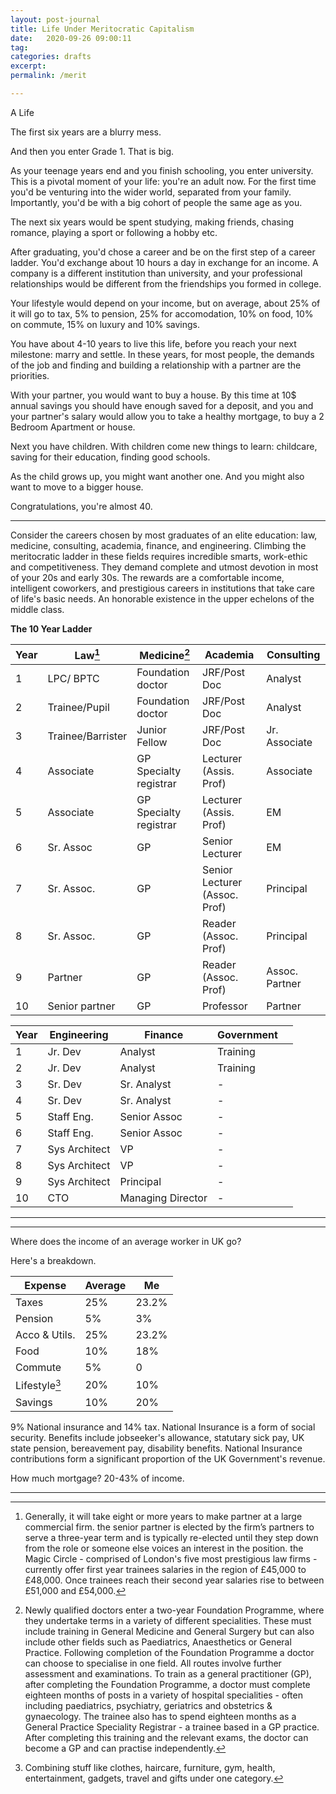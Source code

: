 ```yaml
---
layout: post-journal
title: Life Under Meritocratic Capitalism
date:   2020-09-26 09:00:11
tag: 
categories: drafts
excerpt: 
permalink: /merit

---
```


A Life

The first six years are a blurry mess. 

And then you enter Grade 1. That is big. 

As your teenage years end and you finish schooling, you enter university. This is a pivotal moment of your life: you're an adult now. For the first time you'd be venturing into the wider world, separated from your family. Importantly, you'd be with a big cohort of people the same age as you. 

The next six years would be spent studying, making friends, chasing romance, playing a sport or following a hobby etc.

After graduating, you'd chose a career and be on the first step of a career ladder. You'd exchange about 10 hours a day in exchange for an income. A company is a different institution than university, and your professional relationships would be different from the friendships you formed in college.


Your lifestyle would depend on your income, but on average, about 25% of it will go to tax, 5% to pension, 25% for accomodation, 10% on food, 10% on commute, 15% on luxury and 10% savings. 

You have about 4-10 years to live this life, before you reach your next milestone: marry and settle. In these years, for most people, the demands of the job and finding and building a relationship with a partner are the priorities. 

With your partner, you would want to buy a house. By this time at 10$ annual savings you should have enough saved for a deposit, and you and your partner's salary would allow you to take a healthy mortgage, to buy a 2 Bedroom Apartment or house.

Next you have children. With children come new things to learn: childcare, saving for their education, finding good schools.

As the child grows up, you might want another one. And you might also want to move to a bigger house. 

Congratulations, you're almost 40.




----



Consider the careers chosen by most graduates of an elite education: law, medicine, consulting, academia, finance, and engineering. Climbing the meritocratic ladder in these fields requires incredible smarts, work-ethic and competitiveness. They demand complete and utmost devotion in most of your 20s and early 30s.   The rewards are a comfortable income, intelligent coworkers, and prestigious careers in institutions that take care of life's basic needs.  An honorable existence in the upper echelons of the middle class.


**The 10 Year Ladder**

Year | Law[^Law]       | Medicine[^Medicine]    | Academia  | Consulting | 
---| ----------- | ---------------------  | --------- | ---------   |
1 | LPC/ BPTC  |   Foundation doctor | JRF/Post Doc | Analyst |    
2 | Trainee/Pupil  |   Foundation doctor |JRF/Post Doc | Analyst |  
3 | Trainee/Barrister  | Junior Fellow   | JRF/Post Doc | Jr. Associate |    
4 | Associate |  GP Specialty registrar | Lecturer (Assis. Prof) | Associate | 
5 | Associate  |   GP Specialty registrar | Lecturer (Assis. Prof) |  EM | 
6 | Sr. Assoc  |   GP  | Senior Lecturer | EM | 
7 | Sr. Assoc.  |   GP  | Senior Lecturer (Assoc. Prof) |  Principal | 
8 | Sr. Assoc.   |   GP  | Reader (Assoc. Prof) |  Principal |   
9 | Partner  |   GP | Reader (Assoc. Prof) | Assoc. Partner |
10 | Senior partner |   GP | Professor | Partner |


Year | Engineering       | Finance    | Government  |  | 
---| ----------- | ---------------------  | --------- | ---------   |
1 | Jr. Dev  |   Analyst | Training |  |    
2 | Jr. Dev   |   Analyst |Training |  |  
3 | Sr. Dev  |     Sr. Analyst | - |    
4 | Sr. Dev  |   Sr. Analyst | - | 
5 | Staff Eng.  |   Senior Assoc | - |   | 
6 | Staff Eng.  |   Senior Assoc  | -  |  | 
7 | Sys Architect  |   VP  | -  |  | 
8 | Sys Architect  |   VP   | - |   |   
9 | Sys Architect  |   Principal | -  |  |
10 | CTO |  Managing Director | -  |  |


---



[^Medicine]: Newly qualified doctors enter a two-year Foundation Programme, where they undertake terms in a variety of different specialities. These must include training in General Medicine and General Surgery but can also include other fields such as Paediatrics, Anaesthetics or General Practice. Following completion of the Foundation Programme a doctor can choose to specialise in one field. All routes involve further assessment and examinations. To train as a general practitioner (GP), after completing the Foundation Programme, a doctor must complete eighteen months of posts in a variety of hospital specialities - often including paediatrics, psychiatry, geriatrics and obstetrics & gynaecology. The trainee also has to spend eighteen months as a General Practice Speciality Registrar - a trainee based in a GP practice. After completing this training and the relevant exams, the doctor can become a GP and can practise independently.

[^Law]: Generally, it will take eight or more years to make partner at a large commercial firm. the senior partner is elected by the firm’s partners to serve a three-year term and is typically re-elected until they step down from the role or someone else voices an interest in the position. the Magic Circle - comprised of London's five most prestigious law firms - currently offer first year trainees salaries in the region of £45,000 to £48,000. Once trainees reach their second year salaries rise to between £51,000 and £54,000.

------


Where does the income of an average worker in UK go?


Here's a breakdown.

Expense   | Average |  Me  |
----------| -----------| ----------|
Taxes   | 25%        | 23.2% |
Pension  |  5%   | 3% |
Acco & Utils.   | 25% | 23.2%
Food  | 10%  | 18% |
Commute  | 5% | 0 |
Lifestyle[^luxury]  | 20% | 10% |
Savings | 10% | 20% |

[^luxury]: Combining stuff like clothes, haircare, furniture, gym, health, entertainment, gadgets, travel and gifts under one category.


9% National insurance and 14% tax. 
National Insurance is a form of social security. Benefits include jobseeker's allowance, statutary sick pay, UK state pension, bereavement pay, disability benefits.  National Insurance contributions form a significant proportion of the UK Government's revenue.

How much mortgage? 20-43% of income.









-----
